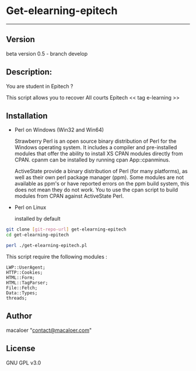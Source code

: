 Get-elearning-epitech
======================

---

Version
--------

beta version 0.5 - branch develop

Description:
-------------

You are student in Epitech ?

This script allows you to recover All courts Epitech << tag e-learning >>


Installation
-------------

 - Perl on Windows (Win32 and Win64)

    Strawberry Perl is an open source binary distribution of Perl for the Windows operating system. It includes a compiler and pre-installed modules that offer the ability to install XS CPAN modules directly from CPAN. cpanm can be installed by running cpan App::cpanminus.

    ActiveState provide a binary distribution of Perl (for many platforms), as well as their own perl package manager (ppm). Some modules are not available as ppm's or have reported errors on the ppm build system, this does not mean they do not work. You to use the cpan script to build modules from CPAN against ActiveState Perl.

- Perl on Linux 

    installed by default

```sh
git clone [git-repo-url] get-elearning-epitech
cd get-elearning-epitech

perl ./get-elearning-epitech.pl

```
    

This script require the following modules : 
    
    LWP::UserAgent;
    HTTP::Cookies;
    HTML::Form;
    HTML::TagParser;
    File::Fetch;
    Data::Types;
    threads;

  
Author
--------

macaloer "<contact@macaloer.com>"

License
----------

GNU GPL v3.0

